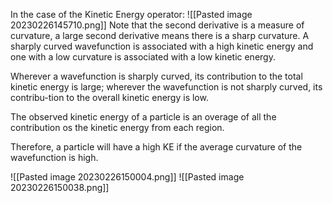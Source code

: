 In the case of the Kinetic Energy operator:
![[Pasted image 20230226145710.png]]
Note that the second derivative is a measure of curvature, a large second derivative means there is a sharp curvature. A sharply curved wavefunction is associated with a high kinetic energy and one with a low curvature is associated with a low kinetic energy.

Wherever a wavefunction is sharply curved, its contribution to the total kinetic energy is large; wherever the wavefunction is not sharply curved, its contribu-tion to the overall kinetic energy is low. 

The observed kinetic energy of a particle is an overage of all the contribution os the kinetic energy from each region.

Therefore, a particle will have a high KE if the average curvature of the wavefunction is high.

![[Pasted image 20230226150004.png]]
![[Pasted image 20230226150038.png]]
